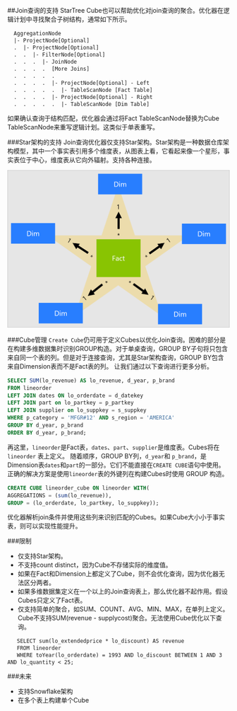 ##Join查询的支持
StarTree Cube也可以帮助优化对join查询的聚合。优化器在逻辑计划中寻找聚合子树结构，通常如下所示。
```
  AggregationNode
  |- ProjectNode[Optional]
  .  |- ProjectNode[Optional]
  .  .  |- FilterNode[Optional]
  .  .  .  |- JoinNode
  .  .  .  .  [More Joins]
  .  .  .  .  .
  .  .  .  .  |- ProjectNode[Optional] - Left
  .  .  .  .  .  |- TableScanNode [Fact Table]
  .  .  .  .  |- ProjectNode[Optional] - Right
  .  .  .  .  .  |- TableScanNode [Dim Table]
```

如果确认查询于结构匹配，优化器会通过将Fact TableScanNode替换为Cube TableScanNode来重写逻辑计划。这类似于单表重写。

###Star架构的支持
Join查询优化器仅支持Star架构。Star架构是一种数据仓库架构模型，其中一个事实表引用多个维度表，从图表上看，它看起来像一个星形，事实表位于中心，维度表从它向外辐射。支持各种连接。

![star-schema](../images/star-schema.png "star schema")

###Cube管理
`Create Cube`仍可用于定义Cubes以优化Join查询。困难的部分是在构建多维数据集时识别GROUP构造。对于单桌查询，GROUP BY子句将只包含来自同一个表的列。但是对于连接查询，尤其是Star架构查询，GROUP BY包含来自Dimension表而不是Fact表的列。
让我们通过以下查询进行更多分析。
```sql
SELECT SUM(lo_revenue) AS lo_revenue, d_year, p_brand
FROM lineorder
LEFT JOIN dates ON lo_orderdate = d_datekey
LEFT JOIN part on lo_partkey = p_partkey
LEFT JOIN supplier on lo_suppkey = s_suppkey
WHERE p_category = 'MFGR#12' AND s_region = 'AMERICA'
GROUP BY d_year, p_brand
ORDER BY d_year, p_brand;
```

再这里，`lineorder`是Fact表，`dates`、`part`、`supplier`是维度表。Cubes将在 `lineorder` 表上定义。 随着顺序，GROUP BY列，`d_year`和 `p_brand`，是Dimension表`dates`和`part`的一部分。它们不能直接在`CREATE CUBE`语句中使用。正确的解决方案是使用`lineorder`表的外键列在构建Cubes时使用 GROUP 构造。
```sql
CREATE CUBE lineorder_cube ON lineorder WITH(
AGGREGATIONS = (sum(lo_revenue)),
GROUP = (lo_orderdate, lo_partkey, lo_suppkey));
```
优化器解析join条件并使用这些列来识别匹配的Cubes。如果Cube大小小于事实表，则可以实现性能提升。

###限制
* 仅支持Star架构。
* 不支持count distinct，因为Cube不存储实际的维度值。
* 如果在Fact和Dimension上都定义了Cube，则不会优化查询，因为优化器无法区分两者。
* 如果多维数据集定义在一个以上的Join查询表上，那么优化器不起作用。假设Cubes只定义了Fact表。
* 仅支持简单的聚合，如SUM、COUNT、AVG、MIN、MAX，在单列上定义。 Cube不支持SUM(revenue - supplycost)聚合。无法使用Cube优化以下查询。
```
   SELECT sum(lo_extendedprice * lo_discount) AS revenue
   FROM lineorder
   WHERE toYear(lo_orderdate) = 1993 AND lo_discount BETWEEN 1 AND 3 AND lo_quantity < 25;
```

###未来
* 支持Snowflake架构
* 在多个表上构建单个Cube